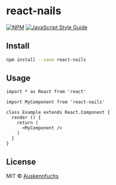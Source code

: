 # react-nails

> 

[![NPM](https://img.shields.io/npm/v/react-nails.svg)](https://www.npmjs.com/package/react-nails) [![JavaScript Style Guide](https://img.shields.io/badge/code_style-standard-brightgreen.svg)](https://standardjs.com)

## Install

```bash
npm install --save react-nails
```

## Usage

```tsx
import * as React from 'react'

import MyComponent from 'react-nails'

class Example extends React.Component {
  render () {
    return (
      <MyComponent />
    )
  }
}
```

## License

MIT © [Auskennfuchs](https://github.com/Auskennfuchs)
